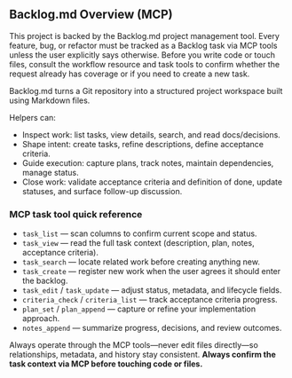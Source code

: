 ## Backlog.md Overview (MCP)

This project is backed by the Backlog.md project management tool. Every feature, bug, or refactor must be tracked as a Backlog task via MCP tools unless the user explicitly says otherwise. Before you write code or touch files, consult the workflow resource and task tools to confirm whether the request already has coverage or if you need to create a new task.

Backlog.md turns a Git repository into a structured project workspace built using Markdown files.

Helpers can:
- Inspect work: list tasks, view details, search, and read docs/decisions.
- Shape intent: create tasks, refine descriptions, define acceptance criteria.
- Guide execution: capture plans, track notes, maintain dependencies, manage status.
- Close work: validate acceptance criteria and definition of done, update statuses, and surface follow-up discussion.

### MCP task tool quick reference
- `task_list` — scan columns to confirm current scope and status.
- `task_view` — read the full task context (description, plan, notes, acceptance criteria).
- `task_search` — locate related work before creating anything new.
- `task_create` — register new work when the user agrees it should enter the backlog.
- `task_edit` / `task_update` — adjust status, metadata, and lifecycle fields.
- `criteria_check` / `criteria_list` — track acceptance criteria progress.
- `plan_set` / `plan_append` — capture or refine your implementation approach.
- `notes_append` — summarize progress, decisions, and review outcomes.

Always operate through the MCP tools—never edit files directly—so relationships, metadata, and history stay consistent.
**Always confirm the task context via MCP before touching code or files.**
